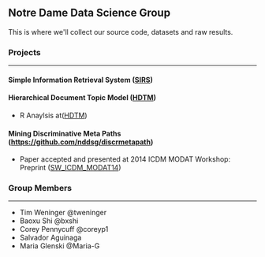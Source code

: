 ## Notre Dame Data Science Group

This is where we'll collect our source code, datasets and raw results.

### Projects
----

#### Simple Information Retrieval System ([SIRS](https://github.com/nddsg/SIRS))

#### Hierarchical Document Topic Model ([HDTM](https://github.com/nddsg/HDTM/tree/kais/))
- R Anaylsis at([HDTM](https://github.com/nddsg/HDTM/tree/kais/analysis))

#### Mining Discriminative Meta Paths (https://github.com/nddsg/discrmetapath)
- Paper accepted and presented at 2014 ICDM MODAT Workshop: Preprint ([SW_ICDM_MODAT14](http://www3.nd.edu/~tweninge/pubs/SW_ICDM_MODAT14.pdf))

### Group Members
----
* Tim Weninger @tweninger
* Baoxu Shi @bxshi
* Corey Pennycuff @coreyp1
* Salvador Aguinaga
* Maria Glenski @Maria-G
